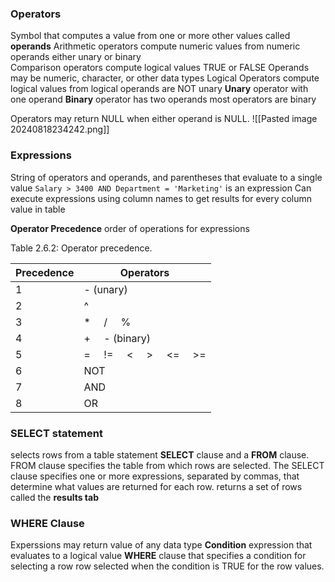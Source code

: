 ### Operators 
Symbol that computes a value from one or more other values called **operands**
	Arithmetic operators compute numeric values from numeric operands
		either unary or binary  
	Comparison operators compute logical values TRUE or FALSE 
		Operands may be numeric, character, or other data types
	Logical Operators compute logical values from logical operands
		are NOT unary 
**Unary**
	operator with one operand
**Binary**
	operator has two operands 
	most operators are binary 

Operators may return NULL when either operand is NULL. 
![[Pasted image 20240818234242.png]]

### Expressions
String of operators and operands, and parentheses that evaluate to a single value 
	`Salary > 3400 AND Department = 'Marketing'` is an expression 
Can execute expressions using column names to get results for every column value in table 

**Operator Precedence**
	order of operations for expressions

Table 2.6.2: Operator precedence.

|Precedence|Operators|
|---|---|
|1|- (unary)|
|2|^|
|3|*     /     %|
|4|+     - (binary)|
|5|=     !=     <     >     <=     >=|
|6|NOT|
|7|AND|
|8|OR|

### SELECT statement
selects rows from a table 
statement **SELECT** clause and a **FROM** clause. FROM clause specifies the table from which rows are selected. The SELECT clause specifies one or more expressions, separated by commas, that determine what values are returned for each row. 
returns a set of rows called the **results tab**

### WHERE Clause
Experssions may return value of any data type 
**Condition**
	expression that evaluates to a logical value 
**WHERE**
	clause that specifies a condition for selecting a row 
	row selected when the condition is TRUE for the row values. 